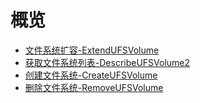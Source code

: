 # 概览
* [文件系统扩容-ExtendUFSVolume](api/ufs-api/extend_ufs_volume.md)
* [获取文件系统列表-DescribeUFSVolume2](api/ufs-api/describe_ufs_volume2.md)
* [创建文件系统-CreateUFSVolume](api/ufs-api/create_ufs_volume.md)
* [删除文件系统-RemoveUFSVolume](api/ufs-api/remove_ufs_volume.md)
